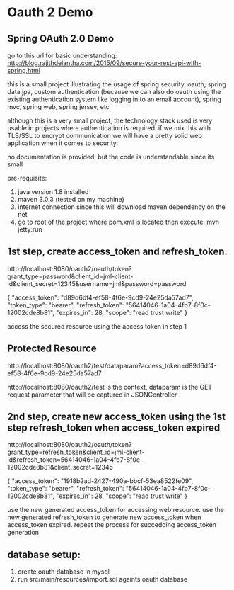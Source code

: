 Oauth 2 Demo
==================

Spring OAuth 2.0 Demo
----------------------

go to this url for basic understanding:
http://blog.rajithdelantha.com/2015/09/secure-your-rest-api-with-spring.html

this is a small project illustrating the usage of spring security, oauth, spring data jpa, custom authentication (because we can also do oauth using the existing 
authentication system like logging in to an email account), spring mvc, spring web, spring jersey, etc

although this is a very small project, the technology stack used is very usable in projects where authentication is required. if we mix this with
TLS/SSL to encrypt communication we will have a pretty solid web application when it comes to security. 

no documentation is provided, but the code is understandable since its small



pre-requisite:
1) java version 1.8 installed
2) maven 3.0.3 (tested on my machine)
3) internet connection since this will download maven dependency on the net
4) go to root of the project where pom.xml is located then execute:
 mvn jetty:run


1st step, create access_token and refresh_token.
----------------------------

http://localhost:8080/oauth2/oauth/token?grant_type=password&client_id=jml-client-id&client_secret=12345&username=jml&password=password


{
	"access_token": "d89d6df4-ef58-4f6e-9cd9-24e25da57ad7",
	"token_type": "bearer",
	"refresh_token": "56414046-1a04-4fb7-8f0c-12002cde8b81",
	"expires_in": 28,
	"scope": "read trust write"
}


access the secured resource using the access token in step 1

Protected Resource
------------------
http://localhost:8080/oauth2/test/dataparam?access_token=d89d6df4-ef58-4f6e-9cd9-24e25da57ad7

http://localhost:8080/oauth2/test is the context, dataparam is the GET request parameter
that will be captured in JSONController


2nd step, create new access_token using the 1st step refresh_token when access_token expired
---------------------------

http://localhost:8080/oauth2/oauth/token?grant_type=refresh_token&client_id=jml-client-id&refresh_token=56414046-1a04-4fb7-8f0c-12002cde8b81&client_secret=12345

{
	"access_token": "1918b2ad-2427-490a-bbcf-53ea8522fe09",
	"token_type": "bearer",
	"refresh_token": "56414046-1a04-4fb7-8f0c-12002cde8b81",
	"expires_in": 28,
	"scope": "read trust write"
}

use the new generated access_token for accessing web resource. use the new generated refresh_token to generate new access_token when access_token
expired. repeat the process for succedding access_token generation


database setup:
------------------

1) create oauth database in mysql
2) run src/main/resources/import.sql 
   againts oauth database

